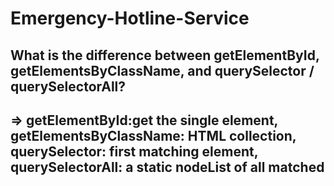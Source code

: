# Emergency-Hotline-Service
## What is the difference between getElementById, getElementsByClassName, and querySelector / querySelectorAll?
## => getElementById:get the single element, getElementsByClassName: HTML collection, querySelector: first matching element, querySelectorAll: a static nodeList of all matched